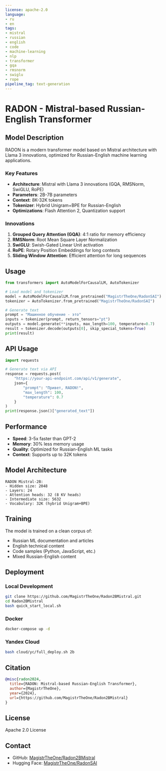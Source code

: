 ```yaml
---
license: apache-2.0
language:
- ru
- en
tags:
- mistral
- russian
- english
- code
- machine-learning
- nlp
- transformer
- gqa
- rmsnorm
- swiglu
- rope
pipeline_tag: text-generation
---
```


# RADON - Mistral-based Russian-English Transformer

## Model Description

RADON is a modern transformer model based on Mistral architecture with Llama 3 innovations, optimized for Russian-English machine learning applications.

### Key Features

- **Architecture**: Mistral with Llama 3 innovations (GQA, RMSNorm, SwiGLU, RoPE)
- **Parameters**: 2B-7B parameters
- **Context**: 8K-32K tokens
- **Tokenizer**: Hybrid Unigram+BPE for Russian-English
- **Optimizations**: Flash Attention 2, Quantization support

### Innovations

1. **Grouped Query Attention (GQA)**: 4:1 ratio for memory efficiency
2. **RMSNorm**: Root Mean Square Layer Normalization
3. **SwiGLU**: Swish-Gated Linear Unit activation
4. **RoPE**: Rotary Position Embeddings for long contexts
5. **Sliding Window Attention**: Efficient attention for long sequences

## Usage

```python
from transformers import AutoModelForCausalLM, AutoTokenizer

# Load model and tokenizer
model = AutoModelForCausalLM.from_pretrained("MagistrTheOne/RadonSAI")
tokenizer = AutoTokenizer.from_pretrained("MagistrTheOne/RadonSAI")

# Generate text
prompt = "Машинное обучение - это"
inputs = tokenizer(prompt, return_tensors="pt")
outputs = model.generate(**inputs, max_length=100, temperature=0.7)
result = tokenizer.decode(outputs[0], skip_special_tokens=True)
print(result)
```

## API Usage

```python
import requests

# Generate text via API
response = requests.post(
    "https://your-api-endpoint.com/api/v1/generate",
    json={
        "prompt": "Привет, RADON!",
        "max_length": 100,
        "temperature": 0.7
    }
)
print(response.json()["generated_text"])
```

## Performance

- **Speed**: 3-5x faster than GPT-2
- **Memory**: 30% less memory usage
- **Quality**: Optimized for Russian-English ML tasks
- **Context**: Supports up to 32K tokens

## Model Architecture

```
RADON Mistral-2B:
- Hidden size: 2048
- Layers: 24
- Attention heads: 32 (8 KV heads)
- Intermediate size: 5632
- Vocabulary: 32K (hybrid Unigram+BPE)
```

## Training

The model is trained on a clean corpus of:
- Russian ML documentation and articles
- English technical content
- Code samples (Python, JavaScript, etc.)
- Mixed Russian-English content

## Deployment

### Local Development
```bash
git clone https://github.com/MagistrTheOne/Radon2BMistral.git
cd Radon2BMistral
bash quick_start_local.sh
```

### Docker
```bash
docker-compose up -d
```

### Yandex Cloud
```bash
bash cloud/yc/full_deploy.sh 2b
```

## Citation

```bibtex
@misc{radon2024,
  title={RADON: Mistral-based Russian-English Transformer},
  author={MagistrTheOne},
  year={2024},
  url={https://github.com/MagistrTheOne/Radon2BMistral}
}
```

## License

Apache 2.0 License

## Contact

- GitHub: [MagistrTheOne/Radon2BMistral](https://github.com/MagistrTheOne/Radon2BMistral)
- Hugging Face: [MagistrTheOne/RadonSAI](https://huggingface.co/MagistrTheOne/RadonSAI)
